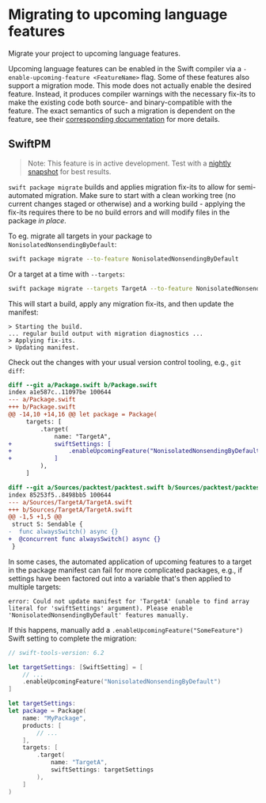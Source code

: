 # Migrating to upcoming language features

Migrate your project to upcoming language features.

Upcoming language features can be enabled in the Swift compiler via a `-enable-upcoming-feature
<FeatureName>` flag. Some of these features also support a migration mode. This mode does not
actually enable the desired feature. Instead, it produces compiler warnings with the necessary
fix-its to make the existing code both source- and binary-compatible with the feature. The exact
semantics of such a migration is dependent on the feature, see their [corresponding
documentation](https://docs.swift.org/compiler/documentation/diagnostics/upcoming-language-features)
for more details.

## SwiftPM

> Note: This feature is in active development. Test with a [nightly
> snapshot](https://www.swift.org/install) for best results.

`swift package migrate` builds and applies migration fix-its to allow for semi-automated migration.
Make sure to start with a clean working tree (no current changes staged or otherwise) and a working
build - applying the fix-its requires there to be no build errors and will modify files in the
package *in place*.

To eg. migrate all targets in your package to `NonisolatedNonsendingByDefault`:
```sh
swift package migrate --to-feature NonisolatedNonsendingByDefault
```

Or a target at a time with `--targets`:
```sh
swift package migrate --targets TargetA --to-feature NonisolatedNonsendingByDefault
```

This will start a build, apply any migration fix-its, and then update the manifest:
```
> Starting the build.
... regular build output with migration diagnostics ...
> Applying fix-its.
> Updating manifest.
```

Check out the changes with your usual version control tooling, e.g., `git diff`:
```diff
diff --git a/Package.swift b/Package.swift
index a1e587c..11097be 100644
--- a/Package.swift
+++ b/Package.swift
@@ -14,10 +14,16 @@ let package = Package(
     targets: [
         .target(
             name: "TargetA",
+            swiftSettings: [
+                .enableUpcomingFeature("NonisolatedNonsendingByDefault"),
+            ]
         ),
     ]

diff --git a/Sources/packtest/packtest.swift b/Sources/packtest/packtest.swift
index 85253f5..8498bb5 100644
--- a/Sources/TargetA/TargetA.swift
+++ b/Sources/TargetA/TargetA.swift
@@ -1,5 +1,5 @@
 struct S: Sendable {
-  func alwaysSwitch() async {}
+  @concurrent func alwaysSwitch() async {}
 }
```

In some cases, the automated application of upcoming features to a target in the package manifest
can fail for more complicated packages, e.g., if settings have been factored out into a variable
that's then applied to multiple targets:
```
error: Could not update manifest for 'TargetA' (unable to find array literal for 'swiftSettings' argument). Please enable 'NonisolatedNonsendingByDefault' features manually.
```

If this happens, manually add a `.enableUpcomingFeature("SomeFeature")` Swift setting to complete
the migration:
```swift
// swift-tools-version: 6.2

let targetSettings: [SwiftSetting] = [
    // ...
    .enableUpcomingFeature("NonisolatedNonsendingByDefault")
]

let targetSettings:
let package = Package(
    name: "MyPackage",
    products: [
        // ...
    ],
    targets: [
        .target(
            name: "TargetA",
            swiftSettings: targetSettings
        ),
    ]
)
```
